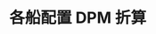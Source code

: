 # 各船配置 DPM 折算

<SiteInfo name="各船配置 DPM 折算" url="https://docs.qq.com/sheet/DWGxyQlhFbXl5T01F" preview="https://statics.netfox.wiki/20240504/现代战舰各船配置dpm折算一览.32hrt99frh.webp" />
